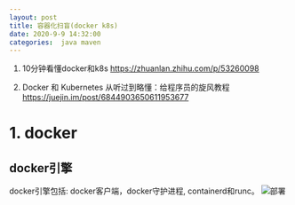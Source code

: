 ```yaml
---
layout: post
title: 容器化扫盲(docker k8s)
date: 2020-9-9 14:32:00
categories:  java maven
---
```


1. 10分钟看懂docker和k8s
https://zhuanlan.zhihu.com/p/53260098


2. Docker 和 Kubernetes 从听过到略懂：给程序员的旋风教程
https://juejin.im/post/6844903650611953677


# 1. docker
## docker引擎
docker引擎包括: docker客户端，docker守护进程, containerd和runc。
 ![部署](https://raw.githubusercontent.com/QuietListener/quietlistener.github.io/master/images/docker-engine-1.png) 